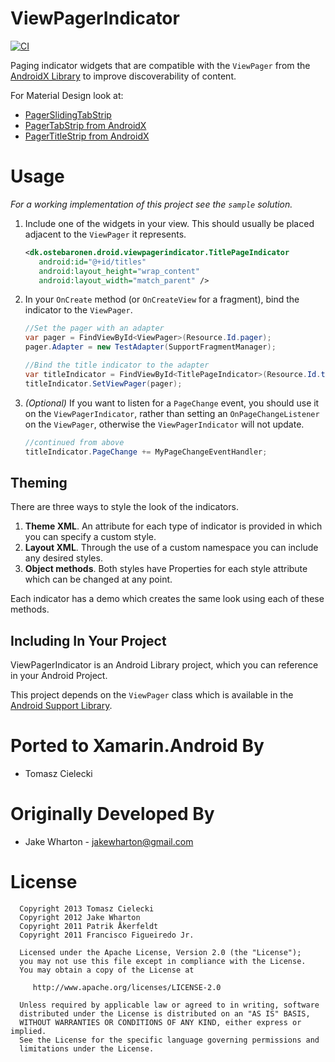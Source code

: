 ViewPagerIndicator
==========================

[![CI](https://github.com/Cheesebaron/ViewPagerIndicator/actions/workflows/build.yml/badge.svg)](https://github.com/Cheesebaron/ViewPagerIndicator/actions/workflows/build.yml)

Paging indicator widgets that are compatible with the `ViewPager` from the
[AndroidX Library][2] to improve discoverability of content.

For Material Design look at:
- [PagerSlidingTabStrip](https://github.com/jamesmontemagno/PagerSlidingTabStrip-for-Xamarin.Android)
- [PagerTabStrip from AndroidX](https://developer.android.com/reference/androidx/viewpager/widget/PagerTabStrip)
- [PagerTitleStrip from AndroidX](https://developer.android.com/reference/androidx/viewpager/widget/PagerTitleStrip)

Usage
=====

*For a working implementation of this project see the `sample` solution.*

  1. Include one of the widgets in your view. This should usually be placed
     adjacent to the `ViewPager` it represents.

      ```xml
      <dk.ostebaronen.droid.viewpagerindicator.TitlePageIndicator
         android:id="@+id/titles"
         android:layout_height="wrap_content"
         android:layout_width="match_parent" />
      ```

  2. In your `OnCreate` method (or `OnCreateView` for a fragment), bind the
     indicator to the `ViewPager`.

      ```csharp
      //Set the pager with an adapter
      var pager = FindViewById<ViewPager>(Resource.Id.pager);
      pager.Adapter = new TestAdapter(SupportFragmentManager);

      //Bind the title indicator to the adapter
      var titleIndicator = FindViewById<TitlePageIndicator>(Resource.Id.titles);
      titleIndicator.SetViewPager(pager);
      ```

  3. *(Optional)* If you want to listen for a `PageChange` event, you should use it
	 on the `ViewPagerIndicator`, rather than setting an `OnPageChangeListener` on the
	 `ViewPager`, otherwise the `ViewPagerIndicator` will not update.

      ```csharp
      //continued from above
      titleIndicator.PageChange += MyPageChangeEventHandler;
      ```


Theming
-------

There are three ways to style the look of the indicators.

 1. **Theme XML**. An attribute for each type of indicator is provided in which
    you can specify a custom style.
 2. **Layout XML**. Through the use of a custom namespace you can include any
    desired styles.
 3. **Object methods**. Both styles have Properties for each style
    attribute which can be changed at any point.

Each indicator has a demo which creates the same look using each of these
methods.


Including In Your Project
-------------------------

ViewPagerIndicator is an Android Library project, which you can reference in
your Android Project.

This project depends on the `ViewPager` class which is available in the
[Android Support Library][2].

Ported to Xamarin.Android By
============

 * Tomasz Cielecki


Originally Developed By
============

 * Jake Wharton - <jakewharton@gmail.com>


License
=======

      Copyright 2013 Tomasz Cielecki
      Copyright 2012 Jake Wharton
      Copyright 2011 Patrik Åkerfeldt
      Copyright 2011 Francisco Figueiredo Jr.

      Licensed under the Apache License, Version 2.0 (the "License");
      you may not use this file except in compliance with the License.
      You may obtain a copy of the License at

         http://www.apache.org/licenses/LICENSE-2.0

      Unless required by applicable law or agreed to in writing, software
      distributed under the License is distributed on an "AS IS" BASIS,
      WITHOUT WARRANTIES OR CONDITIONS OF ANY KIND, either express or implied.
      See the License for the specific language governing permissions and
      limitations under the License.


 [1]: https://github.com/pakerfeldt
 [2]: http://developer.android.com/sdk/compatibility-library.html
 [3]: http://actionbarsherlock.com
 [4]: https://github.com/pakerfeldt/android-viewflow
 [5]: https://github.com/franciscojunior
 [6]: https://gist.github.com/1122947
 [7]: http://developer.android.com/guide/developing/projects/projects-eclipse.html
 [8]: http://developer.android.com/guide/developing/projects/projects-eclipse.html#ReferencingLibraryProject
 [9]: https://raw.github.com/JakeWharton/Android-ViewPagerIndicator/master/sample/screens.png
 [10]: https://play.google.com/store/apps/details?id=com.viewpagerindicator.sample
